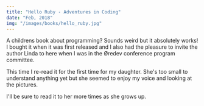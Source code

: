 ```yaml
---
title: "Hello Ruby - Adventures in Coding"
date: "Feb, 2018"
img: "/images/books/hello_ruby.jpg"
---
```

A childrens book about programming? Sounds weird but it absolutely works!
I bought it when it was first released and I also had the pleasure to invite
the author Linda to here when I was in the Øredev conference program committee.

This time I re-read it for the first time for my daughter. She's too small to 
understand anything yet but she seemed to enjoy my voice and looking at the pictures.

I'll be sure to read it to her more times as she grows up.
